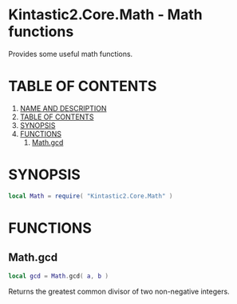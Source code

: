 <a name="name-and-description"></a>
Kintastic2.Core.Math - Math functions
=====================================

Provides some useful math functions.

# TABLE OF CONTENTS

1. [NAME AND DESCRIPTION](#name-and-description)
2. [TABLE OF CONTENTS](#tableofcontents)
3. [SYNOPSIS](#synopsis)
4. [FUNCTIONS](#functions)
    1. [Math.gcd](#mathgcd)

# SYNOPSIS

```lua
local Math = require( "Kintastic2.Core.Math" )
```

# FUNCTIONS

## Math.gcd

```lua
local gcd = Math.gcd( a, b )
```

Returns the greatest common divisor of two non-negative integers.
